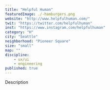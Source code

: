 ```yaml
---
title: "Helpful Human"
featuredImage: ./-hamburgers.png
website: "http://www.helpfulhuman.com/"
twit: "https://twitter.com/helpfulhuman"
inst: "https://www.instagram.com/helpfulhuman"
category: "H"
city: "Seattle"
neighborhood: "Pioneer Square"
size: "small"
map: ""
discipline:
    - ux/ui
    - engineering
published: true
---
```


Description
